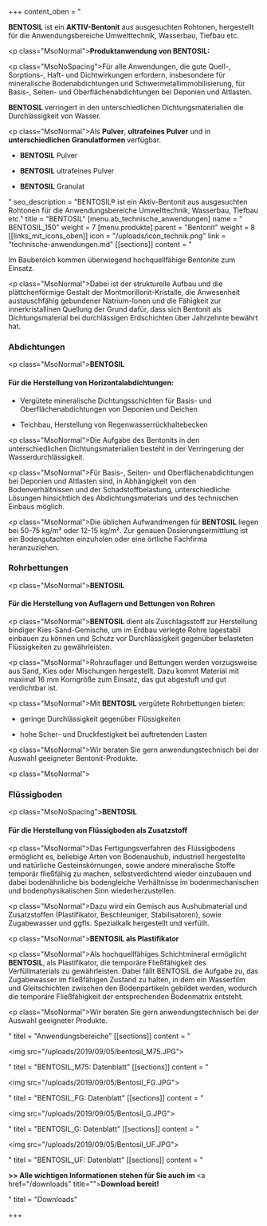 +++
content_oben = "<p><strong>BENTOSIL</strong> ist ein <strong>AKTIV-Bentonit</strong> aus ausgesuchten Rohtonen, hergestellt für die Anwendungsbereiche Umwelttechnik, Wasserbau, Tiefbau etc.</p><p class=\"MsoNormal\"><strong>Produktanwendung von BENTOSIL:</strong></p><p class=\"MsoNoSpacing\">Für alle Anwendungen, die gute Quell-, Sorptions-, Haft- und Dichtwirkungen erfordern, insbesondere für mineralische Bodenabdichtungen und Schwermetallimmobilisierung, für Basis-, Seiten- und Oberflächenabdichtungen bei Deponien und Altlasten.</p><p><strong>BENTOSIL</strong> verringert in den unterschiedlichen Dichtungsmaterialien die Durchlässigkeit von Wasser.</p><p class=\"MsoNormal\">Als <strong>Pulver</strong>, <strong>ultrafeines Pulver</strong> und in <strong>unterschiedlichen Granulatformen </strong>verfügbar.</p><ul><li><p><strong>BENTOSIL</strong> Pulver</p></li><li><p><strong>BENTOSIL</strong> ultrafeines Pulver</p></li><li><p><strong>BENTOSIL</strong> Granulat</p></li></ul>"
seo_description = "BENTOSIL® ist ein Aktiv-Bentonit aus ausgesuchten Rohtonen für die Anwendungsbereiche Umwelttechnik, Wasserbau, Tiefbau etc."
title = "BENTOSIL"
[menu.ab_technische_anwendungen]
name = " BENTOSIL_150"
weight = 7
[menu.produkte]
parent = "Bentonit"
weight = 8
[[links_mit_icons_oben]]
icon = "/uploads/icon_technik.png"
link = "technische-anwendungen.md"
[[sections]]
content = "<p>Im Baubereich kommen überwiegend hochquellfähige Bentonite zum Einsatz.</p><p class=\"MsoNormal\">Dabei ist der strukturelle Aufbau und die plättchenförmige Gestalt der Montmorillonit-Kristalle, die Anwesenheit austauschfähig gebundener Natrium-Ionen und die Fähigkeit zur innerkristallinen Quellung der Grund dafür, dass sich Bentonit als Dichtungsmaterial bei durchlässigen Erdschichten über Jahrzehnte bewährt hat.</p><h3><strong>Abdichtungen</strong></h3><p class=\"MsoNormal\"><strong>BENTOSIL</strong></p><h4><strong>Für die Herstellung von Horizontalabdichtungen:</strong></h4><ul><li><p>Vergütete mineralische Dichtungsschichten für Basis- und Oberflächenabdichtungen von Deponien und Deichen</p></li><li><p>Teichbau, Herstellung von Regenwasserrückhaltebecken</p></li></ul><p class=\"MsoNormal\">Die Aufgabe des Bentonits in den unterschiedlichen Dichtungsmaterialien besteht in der Verringerung der Wasserdurchlässigkeit.</p><p class=\"MsoNormal\">Für Basis-, Seiten- und Oberflächenabdichtungen bei Deponien und Altlasten sind, in Abhängigkeit von den Bodenverhältnissen und der Schadstoffbelastung, unterschiedliche Lösungen hinsichtlich des Abdichtungsmaterials und des technischen Einbaus möglich.</p><p class=\"MsoNormal\">Die üblichen Aufwandmengen für<strong> BENTOSIL</strong> liegen bei 50-75 kg/m³ oder 12-15 kg/m². Zur genauen Dosierungsermittlung ist ein Bodengutachten einzuholen oder eine örtliche Fachfirma heranzuziehen.</p><h3><strong>Rohrbettungen</strong></h3><p class=\"MsoNormal\"><strong>BENTOSIL</strong></p><h4><strong>Für die Herstellung von Auflagern und Bettungen von Rohren</strong></h4><p class=\"MsoNormal\"><strong>BENTOSIL</strong> dient als Zuschlagsstoff zur Herstellung bindiger Kies-Sand-Gemische, um im Erdbau verlegte Rohre lagestabil einbauen zu können und Schutz vor Durchlässigkeit gegenüber belasteten Flüssigkeiten zu gewährleisten.</p><p class=\"MsoNormal\">Rohrauflager und Bettungen werden vorzugsweise aus Sand, Kies oder Mischungen hergestellt. Dazu kommt Material mit maximal 16 mm Korngröße zum Einsatz, das gut abgestuft und gut verdichtbar ist.</p><p class=\"MsoNormal\">Mit <strong>BENTOSIL </strong>vergütete Rohrbettungen bieten:</p><ul><li><p>geringe Durchlässigkeit gegenüber Flüssigkeiten</p></li><li><p>hohe Scher- und Druckfestigkeit bei auftretenden Lasten</p></li></ul><p class=\"MsoNormal\">Wir beraten Sie gern anwendungstechnisch bei der Auswahl geeigneter Bentonit-Produkte.</p><p class=\"MsoNormal\"></p><h3><strong>Flüssigboden</strong></h3><p class=\"MsoNoSpacing\"><strong>BENTOSIL</strong></p><h4><strong>Für die Herstellung von Flüssigboden als Zusatzstoff</strong></h4><p class=\"MsoNormal\">Das Fertigungsverfahren des Flüssigbodens ermöglicht es, beliebige Arten von Bodenaushub, industriell hergestellte und natürliche Gesteinskörnungen, sowie andere mineralische Stoffe temporär fließfähig zu machen, selbstverdichtend wieder einzubauen und dabei bodenähnliche bis bodengleiche Verhältnisse im bodenmechanischen und bodenphysikalischen Sinn wiederherzustellen.</p><p class=\"MsoNormal\">Dazu wird ein Gemisch aus Aushubmaterial und Zusatzstoffen (Plastifikator, Beschleuniger, Stabilisatoren), sowie Zugabewasser und ggfls. Spezialkalk hergestellt und verfüllt.</p><p class=\"MsoNormal\"><strong>BENTOSIL als Plastifikator</strong></p><p class=\"MsoNormal\">Als hochquellfähiges Schichtmineral ermöglicht <strong>BENTOSIL</strong>, als Plastifikator, die temporäre Fließfähigkeit des Verfüllmaterials zu gewährleisten. Dabei fällt BENTOSIL die Aufgabe zu, das Zugabewasser im fließfähigen Zustand zu halten, in dem ein Wasserfilm und Gleitschichten zwischen den Bodenpartikeln gebildet werden, wodurch die temporäre Fließfähigkeit der entsprechenden Bodenmatrix entsteht.</p><p class=\"MsoNormal\">Wir beraten Sie gern anwendungstechnisch bei der Auswahl geeigneter Produkte.</p>"
titel = "Anwendungsbereiche"
[[sections]]
content = "<p><img src=\"/uploads/2019/09/05/bentosil_M75.JPG\"></p>"
titel = "BENTOSIL_M75: Datenblatt"
[[sections]]
content = "<p><img src=\"/uploads/2019/09/05/Bentosil_FG.JPG\"></p>"
titel = "BENTOSIL_FG: Datenblatt"
[[sections]]
content = "<p><img src=\"/uploads/2019/09/05/Bentosil_G.JPG\"></p>"
titel = "BENTOSIL_G: Datenblatt"
[[sections]]
content = "<p><img src=\"/uploads/2019/09/05/Bentosil_UF.JPG\"></p>"
titel = "BENTOSIL_UF: Datenblatt"
[[sections]]
content = "<p><strong>&gt;&gt; Alle wichtigen Informationen stehen für Sie auch im </strong><a href=\"/downloads\" title=\"\"><strong>Download </strong></a><strong>bereit!</strong></p>"
titel = "Downloads"

+++
